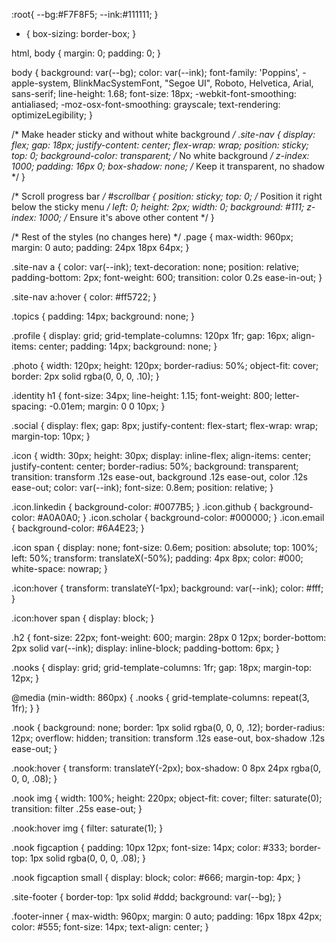 :root{ 
    --bg:#F7F8F5; 
    --ink:#111111; 
}

* {
    box-sizing: border-box;
}

html, body {
    margin: 0;
    padding: 0;
}

body {
    background: var(--bg);
    color: var(--ink);
    font-family: 'Poppins', -apple-system, BlinkMacSystemFont, "Segoe UI", Roboto, Helvetica, Arial, sans-serif;
    line-height: 1.68;
    font-size: 18px;
    -webkit-font-smoothing: antialiased;
    -moz-osx-font-smoothing: grayscale;
    text-rendering: optimizeLegibility;
}

/* Make header sticky and without white background */
.site-nav {
    display: flex;
    gap: 18px;
    justify-content: center;
    flex-wrap: wrap;
    position: sticky;
    top: 0;
    background-color: transparent; /* No white background */
    z-index: 1000;
    padding: 16px 0;
    box-shadow: none; /* Keep it transparent, no shadow */
}

/* Scroll progress bar */
#scrollbar {
    position: sticky;
    top: 0; /* Position it right below the sticky menu */
    left: 0;
    height: 2px;
    width: 0;
    background: #111;
    z-index: 1000; /* Ensure it's above other content */
}

/* Rest of the styles (no changes here) */
.page {
    max-width: 960px;
    margin: 0 auto;
    padding: 24px 18px 64px;
}

.site-nav a {
    color: var(--ink);
    text-decoration: none;
    position: relative;
    padding-bottom: 2px;
    font-weight: 600;
    transition: color 0.2s ease-in-out;
}

.site-nav a:hover {
    color: #ff5722;
}

.topics {
    padding: 14px;
    background: none;
}

.profile {
    display: grid;
    grid-template-columns: 120px 1fr;
    gap: 16px;
    align-items: center;
    padding: 14px;
    background: none;
}

.photo {
    width: 120px;
    height: 120px;
    border-radius: 50%;
    object-fit: cover;
    border: 2px solid rgba(0, 0, 0, .10);
}

.identity h1 {
    font-size: 34px;
    line-height: 1.15;
    font-weight: 800;
    letter-spacing: -0.01em;
    margin: 0 0 10px;
}

.social {
    display: flex;
    gap: 8px;
    justify-content: flex-start;
    flex-wrap: wrap;
    margin-top: 10px;
}

.icon {
    width: 30px;
    height: 30px;
    display: inline-flex;
    align-items: center;
    justify-content: center;
    border-radius: 50%;
    background: transparent;
    transition: transform .12s ease-out, background .12s ease-out, color .12s ease-out;
    color: var(--ink);
    font-size: 0.8em;
    position: relative;
}

.icon.linkedin { background-color: #0077B5; }
.icon.github { background-color: #A0A0A0; }
.icon.scholar { background-color: #000000; }
.icon.email { background-color: #6A4E23; }

.icon span {
    display: none;
    font-size: 0.6em;
    position: absolute;
    top: 100%;
    left: 50%;
    transform: translateX(-50%);
    padding: 4px 8px;
    color: #000;
    white-space: nowrap;
}

.icon:hover {
    transform: translateY(-1px);
    background: var(--ink);
    color: #fff;
}

.icon:hover span {
    display: block;
}

.h2 {
    font-size: 22px;
    font-weight: 600;
    margin: 28px 0 12px;
    border-bottom: 2px solid var(--ink);
    display: inline-block;
    padding-bottom: 6px;
}

.nooks {
    display: grid;
    grid-template-columns: 1fr;
    gap: 18px;
    margin-top: 12px;
}

@media (min-width: 860px) {
    .nooks {
        grid-template-columns: repeat(3, 1fr);
    }
}

.nook {
    background: none;
    border: 1px solid rgba(0, 0, 0, .12);
    border-radius: 12px;
    overflow: hidden;
    transition: transform .12s ease-out, box-shadow .12s ease-out;
}

.nook:hover {
    transform: translateY(-2px);
    box-shadow: 0 8px 24px rgba(0, 0, 0, .08);
}

.nook img {
    width: 100%;
    height: 220px;
    object-fit: cover;
    filter: saturate(0);
    transition: filter .25s ease-out;
}

.nook:hover img {
    filter: saturate(1);
}

.nook figcaption {
    padding: 10px 12px;
    font-size: 14px;
    color: #333;
    border-top: 1px solid rgba(0, 0, 0, .08);
}

.nook figcaption small {
    display: block;
    color: #666;
    margin-top: 4px;
}

.site-footer {
    border-top: 1px solid #ddd;
    background: var(--bg);
}

.footer-inner {
    max-width: 960px;
    margin: 0 auto;
    padding: 16px 18px 42px;
    color: #555;
    font-size: 14px;
    text-align: center;
}
